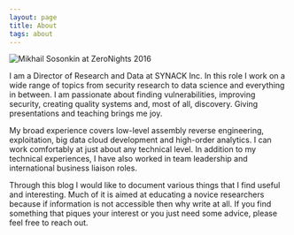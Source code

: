 ```yaml
---
layout: page
title: About
tags: about
---
```


![](../../../../images/self_zeronight.jpg "Mikhail Sosonkin at ZeroNights 2016")

I am a Director of Research and Data at SYNACK Inc. In this role I work on a wide range of topics from security research to data science and everything in between. I am passionate about finding vulnerabilities, improving security, creating quality systems and, most of all, discovery. Giving presentations and teaching brings me joy. 

My broad experience covers low-level assembly reverse engineering, exploitation, big data cloud development and high-order analytics. I can work comfortably at just about any technical level. In addition to my technical experiences, I have also worked in team leadership and international business liaison roles. 

Through this blog I would like to document various things that I find useful and interesting. Much of it is aimed at educating a novice researchers because if information is not accessible then why write at all. If you find something that piques your interest or you just need some advice, please feel free to reach out.
